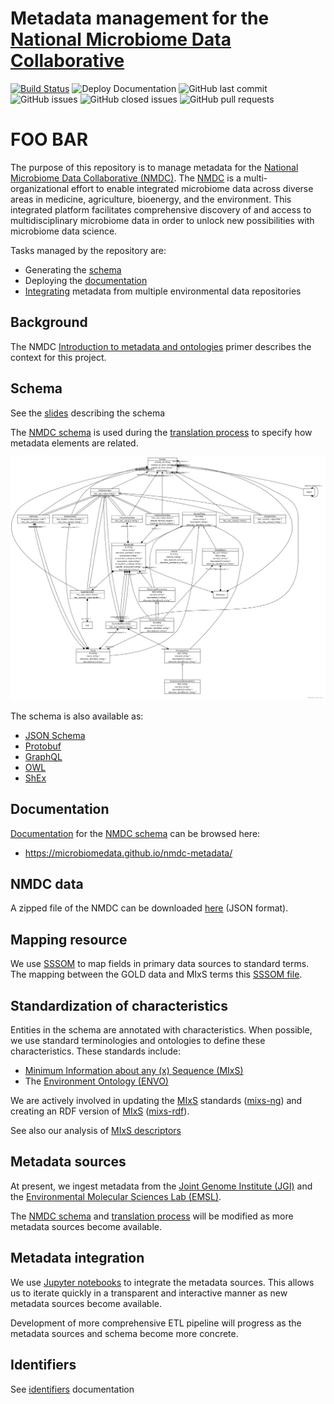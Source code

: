 # Metadata management for the [National Microbiome Data Collaborative](https://microbiomedata.org/)
[![Build Status](https://travis-ci.org/microbiomedata/nmdc-metadata.svg?branch=master)](https://travis-ci.org/microbiomedata/nmdc-metadata)
![Deploy Documentation](https://github.com/microbiomedata/nmdc-metadata/workflows/Deploy%20Documentation/badge.svg?branch=master)
![GitHub last commit](https://img.shields.io/github/last-commit/microbiomedata/nmdc-metadata?branch=master&kill_cache=1)
![GitHub issues](https://img.shields.io/github/issues/microbiomedata/nmdc-metadata?branch=master&kill_cache=1)
![GitHub closed issues](https://img.shields.io/github/issues-closed-raw/microbiomedata/nmdc-metadata?branch=master&kill_cache=1)
![GitHub pull requests](https://img.shields.io/github/issues-pr-raw/microbiomedata/nmdc-metadata?branch=master&kill_cache=1)

# FOO BAR

The purpose of this repository is to manage metadata for the [National Microbiome Data Collaborative (NMDC)](https://microbiomedata.org/). The [NMDC](https://microbiomedata.org/) is a multi-organizational effort to enable integrated microbiome data across diverse areas in medicine, agriculture, bioenergy, and the environment. This integrated platform facilitates comprehensive discovery of and access to multidisciplinary microbiome data in order to unlock new possibilities with microbiome data science. 

Tasks managed by the repository are:
* Generating the [schema](https://github.com/microbiomedata/nmdc-metadata/tree/master/schema)
* Deploying the [documentation](https://microbiomedata.github.io/nmdc-metadata/) 
* [Integrating](./metadata-translation/notebooks) metadata from multiple environmental data repositories

## Background

The NMDC [Introduction to metadata and ontologies](https://microbiomedata.org/introduction-to-metadata-and-ontologies/) primer describes the context for this project.

## Schema

See the [slides](https://microbiomedata.github.io/nmdc-metadata/docs/schema-slides) describing the schema

The [NMDC schema](./schema) is used during the [translation process](./metadata-translation/notebooks) to specify how metadata elements are related.

![img](https://raw.githubusercontent.com/microbiomedata/nmdc-metadata/master/schema/nmdc_schema_uml.png)

The schema is also available as:

 * [JSON Schema](schema/nmdc.schema.json)
 * [Protobuf](schema/nmdc.proto)
 * [GraphQL](schema/nmdc.graphql)
 * [OWL](schema/nmdc.owl)
 * [ShEx](schema/nmdc.shex)

## Documentation
[Documentation](https://microbiomedata.github.io/nmdc-metadata/) for the [NMDC schema](./schema) can be browsed here:
* https://microbiomedata.github.io/nmdc-metadata/

## NMDC data
A zipped file of the NMDC can be downloaded [here](metadata-translation/src/data/nmdc_database.json.zip) (JSON format).

## Mapping resource
We use [SSSOM](https://github.com/OBOFoundry/SSSOM) to map fields in primary data sources to standard terms. The mapping between the GOLD data and MIxS terms this [SSSOM file](schema/mappings/gold-to-mixs.sssom.tsv).

## Standardization of characteristics
Entities in the schema are annotated with characteristics. When possible, we use standard terminologies and ontologies to define these characteristics. These standards include:
* [Minimum Information about any (x) Sequence (MIxS)](https://gensc.org/mixs/)
* The [Environment Ontology (ENVO)](https://github.com/EnvironmentOntology/envo)
 
We are actively involved in updating the [MIxS](https://gensc.org/mixs/) standards ([mixs-ng](https://github.com/GenomicsStandardsConsortium/mixs-ng)) and creating an RDF version of [MIxS](https://gensc.org/mixs/) ([mixs-rdf](https://github.com/GenomicsStandardsConsortium/mixs-rdf)).

See also our analysis of [MIxS descriptors](https://docs.google.com/document/d/141BWGbWdTuCQ_QoqdsO_BvHW37wJuLU9xZnvnHTEtNU/edit)

## Metadata sources
At present, we ingest metadata from the [Joint Genome Institute (JGI)](https://jgi.doe.gov/) and the [Environmental Molecular Sciences Lab (EMSL)](https://www.pnnl.gov/environmental-molecular-sciences-laboratory).  

The [NMDC schema](./schema) and [translation process](./metadata-translation/notebooks) will be modified as more metadata sources become available.

## Metadata integration

We use [Jupyter notebooks](https://github.com/microbiomedata/nmdc-metadata/tree/master/metadata-translation/notebooks) to integrate the metadata sources. This allows us to iterate quickly in a transparent and interactive manner as new metadata sources become available. 

Development of more comprehensive ETL pipeline will progress as the metadata sources and schema become more concrete.

## Identifiers

See [identifiers](docs/identifiers.md) documentation
